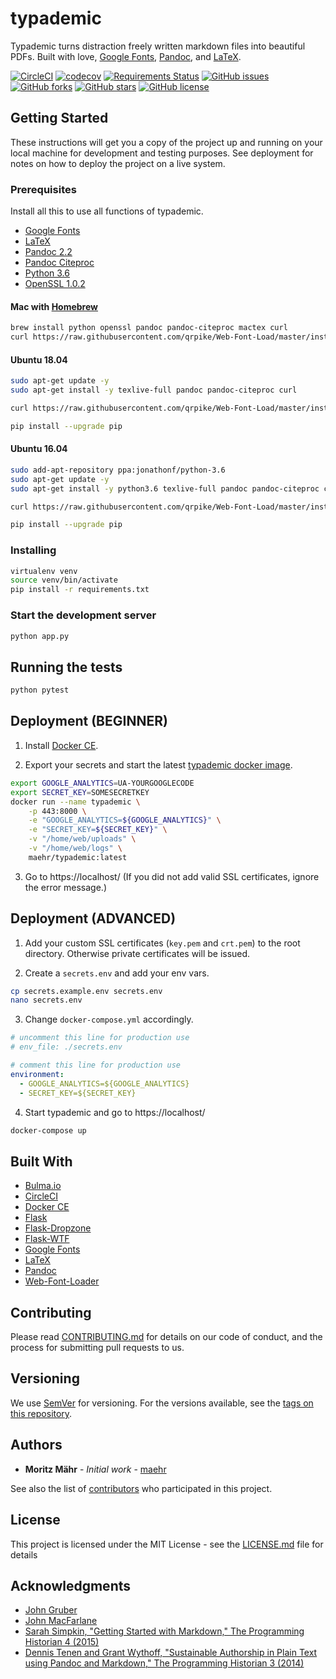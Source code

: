 # typademic

Typademic turns distraction freely written markdown files into beautiful PDFs. Built with love, [Google Fonts](https://fonts.google.com/), [Pandoc](http://pandoc.org/), and [LaTeX](https://www.latex-project.org/).

[![CircleCI](https://circleci.com/gh/maehr/typademic.svg?style=svg&circle-token=f7ea42d593cc8107242a9ebd489b025c4c33328f)](https://circleci.com/gh/maehr/typademic)
[![codecov](https://codecov.io/gh/maehr/typademic/branch/master/graph/badge.svg)](https://codecov.io/gh/maehr/typademic)
[![Requirements Status](https://requires.io/github/maehr/typademic/requirements.svg?branch=master)](https://requires.io/github/maehr/typademic/requirements/?branch=master)
[![GitHub issues](https://img.shields.io/github/issues/maehr/typademic.svg)](https://github.com/maehr/typademic/issues)
[![GitHub forks](https://img.shields.io/github/forks/maehr/typademic.svg)](https://github.com/maehr/typademic/network)
[![GitHub stars](https://img.shields.io/github/stars/maehr/typademic.svg)](https://github.com/maehr/typademic/stargazers)
[![GitHub license](https://img.shields.io/github/license/maehr/typademic.svg)](https://github.com/maehr/typademic/blob/master/LICENSE.md)

## Getting Started

These instructions will get you a copy of the project up and running on your local machine for development and testing purposes. See deployment for notes on how to deploy the project on a live system.

### Prerequisites

Install all this to use all functions of typademic.

- [Google Fonts](https://github.com/google/fonts)
- [LaTeX](https://www.latex-project.org/get/)
- [Pandoc 2.2](http://pandoc.org/installing.html)
- [Pandoc Citeproc](https://github.com/jgm/pandoc-citeproc)
- [Python 3.6](https://www.python.org/downloads/release/python-366/)
- [OpenSSL 1.0.2](https://www.openssl.org/source/)


#### Mac with [Homebrew](https://brew.sh/index_de)

```bash
brew install python openssl pandoc pandoc-citeproc mactex curl
curl https://raw.githubusercontent.com/qrpike/Web-Font-Load/master/install.sh | bash
```

#### Ubuntu 18.04

```bash
sudo apt-get update -y
sudo apt-get install -y texlive-full pandoc pandoc-citeproc curl

curl https://raw.githubusercontent.com/qrpike/Web-Font-Load/master/install.sh | bash

pip install --upgrade pip
```

#### Ubuntu 16.04

```bash
sudo add-apt-repository ppa:jonathonf/python-3.6
sudo apt-get update -y
sudo apt-get install -y python3.6 texlive-full pandoc pandoc-citeproc curl

curl https://raw.githubusercontent.com/qrpike/Web-Font-Load/master/install.sh | bash

pip install --upgrade pip
```

### Installing

```bash
virtualenv venv
source venv/bin/activate
pip install -r requirements.txt
```

### Start the development server

```bash
python app.py
```

## Running the tests

```bash
python pytest
```

## Deployment (BEGINNER)

1. Install [Docker CE](https://www.docker.com/community-edition).

2. Export your secrets and start the latest [typademic docker image](https://hub.docker.com/r/maehr/typademic/).

```bash
export GOOGLE_ANALYTICS=UA-YOURGOOGLECODE
export SECRET_KEY=SOMESECRETKEY
docker run --name typademic \
    -p 443:8000 \
    -e "GOOGLE_ANALYTICS=${GOOGLE_ANALYTICS}" \
    -e "SECRET_KEY=${SECRET_KEY}" \
    -v "/home/web/uploads" \
    -v "/home/web/logs" \
    maehr/typademic:latest
```

3. Go to https://localhost/ (If you did not add valid SSL certificates, ignore the error message.)

## Deployment (ADVANCED)

1. Add your custom SSL certificates (`key.pem` and `crt.pem`) to the root directory. Otherwise private certificates will be issued.

2. Create a `secrets.env` and add your env vars.

```bash
cp secrets.example.env secrets.env
nano secrets.env
```

3. Change `docker-compose.yml` accordingly.

```yaml
# uncomment this line for production use
# env_file: ./secrets.env

# comment this line for production use
environment:
  - GOOGLE_ANALYTICS=${GOOGLE_ANALYTICS}
  - SECRET_KEY=${SECRET_KEY}
```

4. Start typademic and go to https://localhost/

```bash
docker-compose up
```

## Built With

* [Bulma.io](https://bulma.io/)
* [CircleCI](https://circleci.com/)
* [Docker CE](https://www.docker.com/community-edition)
* [Flask](http://flask.pocoo.org/)
* [Flask-Dropzone](https://github.com/greyli/flask-dropzone)
* [Flask-WTF](https://flask-wtf.readthedocs.io/)
* [Google Fonts](https://fonts.google.com/)
* [LaTeX](https://www.latex-project.org/)
* [Pandoc](http://pandoc.org/)
* [Web-Font-Loader](https://github.com/qrpike/Web-Font-Load)

## Contributing

Please read [CONTRIBUTING.md](CONTRIBUTING.md) for details on our code of conduct, and the process for submitting pull requests to us.

## Versioning

We use [SemVer](http://semver.org/) for versioning. For the versions available, see the [tags on this repository](https://github.com/maehr/typademic/tags).

## Authors

* **Moritz Mähr** - *Initial work* - [maehr](https://github.com/maehr)

See also the list of [contributors](https://github.com/maehr/typademic/contributors) who participated in this project.

## License

This project is licensed under the MIT License - see the [LICENSE.md](LICENSE.md) file for details

## Acknowledgments

* [John Gruber](https://daringfireball.net/projects/markdown/)
* [John MacFarlane](http://johnmacfarlane.net/)
* [Sarah Simpkin, "Getting Started with Markdown," The Programming Historian 4 (2015)](https://programminghistorian.org/en/lessons/getting-started-with-markdown)
* [Dennis Tenen and Grant Wythoff, "Sustainable Authorship in Plain Text using Pandoc and Markdown," The Programming Historian 3 (2014)](https://programminghistorian.org/en/lessons/sustainable-authorship-in-plain-text-using-pandoc-and-markdown)
